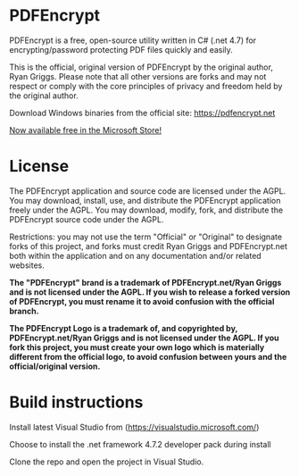 # PDFEncrypt
PDFEncrypt is a free, open-source utility written in C# (.net 4.7) for encrypting/password protecting PDF files quickly and easily.  

This is the official, original version of PDFEncrypt by the original author, Ryan Griggs.  Please note that all other versions are forks and may not respect or comply with the core principles of privacy and freedom held by the original author.

Download Windows binaries from the official site: https://pdfencrypt.net

[Now available free in the Microsoft Store!](https://apps.microsoft.com/store/detail/pdfencrypt/XP88VS20D2D7NF)


# License

The PDFEncrypt application and source code are licensed under the AGPL.  You may download, install, use, and distribute the PDFEncrypt application freely under the AGPL.  You may download, modify, fork, and distribute the PDFEncrypt source code under the AGPL.

Restrictions: you may not use the term "Official" or "Original" to designate forks of this project, and forks must credit Ryan Griggs and PDFEncrypt.net both within the application and on any documentation and/or related websites.

**The "PDFEncrypt" brand is a trademark of PDFEncrypt.net/Ryan Griggs and is not licensed under the AGPL.  If you wish to release a forked version of PDFEncrypt, you must rename it to avoid confusion with the official branch.**

**The PDFEncrypt Logo is a trademark of, and copyrighted by, PDFEncrypt.net/Ryan Griggs and is not licensed under the AGPL. If you fork this project, you must create your own logo which is materially different from the official logo, to avoid confusion between yours and the official/original version.**


# Build instructions

Install latest Visual Studio from (https://visualstudio.microsoft.com/)

Choose to install the  .net framework 4.7.2 developer pack during install

Clone the repo and open the project in Visual Studio.

